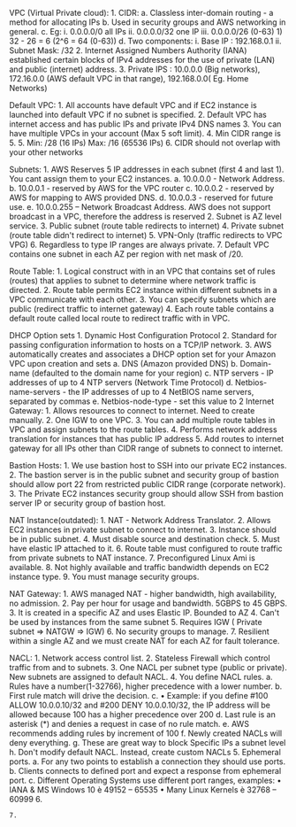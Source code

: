 VPC (Virtual Private cloud):
	1. CIDR:
		a. Classless inter-domain routing - a method for allocating IPs
		b. Used in security groups and AWS networking in general.
		c. Eg:
			i. 0.0.0.0/0 all IPs
			ii. 0.0.0.0/32 one IP
			iii. 0.0.0.0/26 (0-63) 
				1) 32 - 26  = 6 (2^6 = 64 (0-63))
		d. Two components:
			i. Base IP : 192.168.0.1
			ii. Subnet Mask: /32
	2. Internet Assigned Numbers Authority (IANA) established certain blocks of IPv4 addresses for the use of private (LAN) and public (internet) address.
	3. Private IPS : 10.0.0.0 (Big networks), 172.16.0.0 (AWS default VPC in that range), 192.168.0.0( Eg. Home Networks)

Default VPC:
	1. All accounts have default VPC and if EC2 instance is launched into default VPC if no subnet is specified.
	2. Default VPC has internet access and has public IPs and private IPv4 DNS names
	3. You can have multiple VPCs in your account (Max 5 soft limit).
	4. Min CIDR range is 5.
	5. Min: /28 (16 IPs) Max: /16 (65536 IPs)
	6. CIDR should not overlap with your other networks

Subnets:
	1. AWS Reserves 5 IP addresses in each subnet (first 4 and last 1). You cant assign them to your EC2 instances.
		a. 10.0.0.0 - Network Address.
		b. 10.0.0.1 - reserved by AWS for the VPC router
		c. 10.0.0.2 - reserved by AWS for mapping to AWS provided DNS.
		d. 10.0.0.3 - reserved for future use.
		e. 10.0.0.255 – Network Broadcast Address. AWS does not support broadcast in a VPC, therefore the address is reserved
	2. Subnet is AZ level service.
	3. Public subnet (route table redirects to internet)
	4. Private subnet (route table didn't redirect to internet)
	5. VPN-Only (traffic redirects to VPC VPG)
	6. Regardless to type IP ranges are always private.
	7. Default VPC contains one subnet in each AZ per region with net mask of /20.

Route Table:
	1. Logical construct with in an VPC that contains set of rules (routes) that applies to subnet to determine where network traffic is directed.
	2. Route table permits EC2 instance within different subnets in a VPC communicate with each other.
	3. You can specify subnets which are public (redirect traffic to internet gateway)
	4. Each route table contains a default route called local route to redirect traffic with in VPC.

DHCP Option sets
	1. Dynamic Host Configuration Protocol
	2. Standard for passing configuration information to hosts on a TCP/IP network.
	3. AWS automatically creates and associates a DHCP option set for your Amazon VPC upon creation and sets
		a. DNS (Amazon provided DNS) 
		b. Domain-name (defaulted to the domain name for your region)
		c. NTP servers - IP addresses of up to 4 NTP servers (Network Time Protocol)
		d. Netbios-name-servers - the IP addresses of up to 4 NetBIOS name servers, separated by commas
		e. Netbios-node-type - set this value to 2
Internet Gateway:
	1. Allows resources to connect to internet. Need to create manually.
	2. One IGW to one VPC.
	3. You can add multiple route tables in VPC and assign subnets to the route tables.
	4. Performs network address translation for instances that has public IP address
	5. Add routes to internet gateway for all IPs other than CIDR range of subnets to connect to internet.

Bastion Hosts:
	1. We use bastion host to SSH into our private EC2 instances.
	2. The bastion server is in the public subnet and security group of bastion should allow port 22 from restricted public CIDR range (corporate network).
	3. The Private EC2 instances security group should allow SSH from bastion server IP or security group of bastion host.

NAT Instance(outdated):
	1. NAT - Network Address Translator.
	2. Allows EC2 instances in private subnet to connect to internet.
	3. Instance should be in public subnet.
	4. Must disable source and destination check.
	5. Must have elastic IP attached to it.
	6. Route table must configured to route traffic from private subnets to NAT instance. 
	7. Preconfigured Linux Ami is available. 
	8. Not highly available and traffic bandwidth depends on EC2 instance type.
	9. You must manage security groups.
	
NAT Gateway:
	1. AWS managed NAT - higher bandwidth, high availability, no admission. 
	2. Pay per hour for usage and bandwidth. 5GBPS to 45 GBPS.
	3. It is created in a specific AZ and uses Elastic IP. Bounded to AZ
	4. Can't be used by instances from the same subnet 
	5. Requires IGW ( Private subnet => NATGW => IGW)
	6. No security groups to manage.
	7. Resilient within a single AZ and we must create NAT for each AZ for fault tolerance.

NACL:
	1. Network access control list.
	2. Stateless Firewall which control traffic from and to subnets.
	3. One NACL per subnet type (public or private). New subnets are assigned to default NACL.
	4. You define NACL rules.
		a. Rules have a number(1-32766), higher precedence with a lower number.
		b. First rule match will drive the decision.
		c. • Example: if you define #100 ALLOW 10.0.0.10/32 and #200 DENY 10.0.0.10/32, the IP address will be allowed because 100 has a higher precedence over 200
		d. Last rule is an asterisk (*) and denies a request in case of no rule match.
		e. AWS recommends adding rules by increment of 100
		f. Newly created NACLs will deny everything.
		g. These are great way to block Specific IPs a subnet level
		h. Don't modify default NACL. Instead, create custom NACLs
	5. Ephemeral ports.
		a. For any two points to establish a connection they should use ports.
		b. Clients connects to defined port and expect a response from ephemeral port.
		c. Different Operating Systems use different port ranges, examples: • IANA & MS Windows 10 è 49152 – 65535 • Many Linux Kernels è 32768 – 60999
	6. 
	
	7. 
